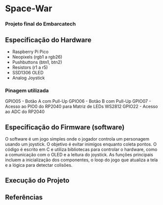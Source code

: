 # Space-War
### Projeto final do Embarcatech

## Específicação do Hardware
- Raspberry Pi Pico
- Neopixels (rgb1 a rgb26)
- Pushbuttons (btn1, btn2)
- Resistors (r1 a r5)
- SSD1306 OLED
- Analog Joystick

### Pinagem utilizada

GPIO05 - Botão A com Pull-Up
GPIO06 - Botão B com Pull-Up
GPIO07 - Acesso ao PIO0 do RP2040 para Matriz de LEDs WS2812
GPIO22 - Acesso ao ADC do RP2040 

## Específicação do Firmware (software)
O software é um jogo simples onde o jogador controla um personagem usando um joystick. O objetivo é evitar inimigos enquanto coleta pontos. O código é escrito em C e utiliza bibliotecas para controlar o hardware, como a comunicação com o OLED e a leitura do joystick. As funções principais incluem a inicialização dos componentes, o loop do jogo que atualiza a tela e a lógica para detectar colisões.


## Execução do Projeto

## Referências
